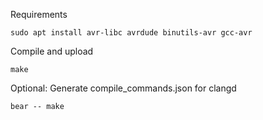 Requirements
```
sudo apt install avr-libc avrdude binutils-avr gcc-avr
```

Compile and upload
```
make
```

Optional: Generate compile_commands.json for clangd
```
bear -- make
```
